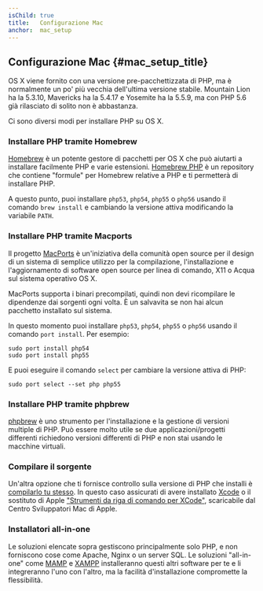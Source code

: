 ```yaml
---
isChild: true
title:   Configurazione Mac
anchor:  mac_setup
---
```


## Configurazione Mac  {#mac_setup_title}

OS X viene fornito con una versione pre-pacchettizzata di PHP, ma è normalmente
un po' più vecchia dell'ultima versione stabile. Mountain Lion ha la 5.3.10,
Mavericks ha la 5.4.17 e Yosemite ha la 5.5.9, ma con PHP 5.6 già rilasciato di
solito non è abbastanza.

Ci sono diversi modi per installare PHP su OS X.

### Installare PHP tramite Homebrew

[Homebrew](http://brew.sh) è un potente gestore di pacchetti per OS X che può
aiutarti a installare facilmente PHP e varie estensioni. [Homebrew PHP] è un
repository che contiene "formule" per Homebrew relative a PHP e ti permetterà
di installare PHP.

A questo punto, puoi installare `php53`, `php54`, `php55` o `php56` usando il
comando `brew install` e cambiando la versione attiva modificando la variabile
`PATH`.

### Installare PHP tramite Macports

Il progetto [MacPorts] è un'iniziativa della comunità open source per il design
di un sistema di semplice utilizzo per la compilazione, l'installazione e
l'aggiornamento di software open source per linea di comando, X11 o Acqua sul
sistema operativo OS X.

MacPorts supporta i binari precompilati, quindi non devi ricompilare le
dipendenze dai sorgenti ogni volta. È un salvavita se non hai alcun pacchetto
installato sul sistema.

In questo momento puoi installare `php53`, `php54`, `php55` o `php56` usando il
comando `port install`. Per esempio:

    sudo port install php54
    sudo port install php55

E puoi eseguire il comando `select` per cambiare la versione attiva di PHP:

    sudo port select --set php php55

### Installare PHP tramite phpbrew

[phpbrew] è uno strumento per l'installazione e la gestione di versioni multiple
di PHP. Può essere molto utile se due applicazioni/progetti differenti
richiedono versioni differenti di PHP e non stai usando le macchine virtuali.

### Compilare il sorgente

Un'altra opzione che ti fornisce controllo sulla versione di PHP che installi è
[compilarlo tu stesso][mac-compile]. In questo caso assicurati di avere
installato [Xcode][xcode-gcc-substitution] o il sostituto di Apple
["Strumenti da riga di comando per XCode"], scaricabile dal Centro Sviluppatori
Mac di Apple.

### Installatori all-in-one

Le soluzioni elencate sopra gestiscono principalmente solo PHP, e non forniscono
cose come Apache, Nginx o un server SQL. Le soluzioni "all-in-one" come [MAMP][mamp-downloads]
e [XAMPP][xampp] installeranno questi altri software per te e li integreranno
l'uno con l'altro, ma la facilità d'installazione compromette la flessibilità.

[Homebrew]: http://brew.sh/
[Homebrew PHP]: https://github.com/Homebrew/homebrew-php#installation
[MacPorts]: https://www.macports.org/install.php
[phpbrew]: https://github.com/phpbrew/phpbrew
[mac-compile]: http://php.net/install.macosx.compile
[xcode-gcc-substitution]: https://github.com/kennethreitz/osx-gcc-installer
["Strumenti da riga di comando per XCode"]: https://developer.apple.com/downloads
[mamp-downloads]: http://www.mamp.info/en/downloads/
[xampp]: http://www.apachefriends.org/en/xampp.html

